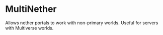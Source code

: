 # MultiNether
Allows nether portals to work with non-primary worlds. Useful for servers with Multiverse worlds.
